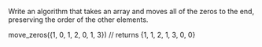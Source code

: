 Write an algorithm that takes an array and moves all of the zeros to the end, preserving the order of the other elements.

move_zeros({1, 0, 1, 2, 0, 1, 3}) // returns {1, 1, 2, 1, 3, 0, 0}
